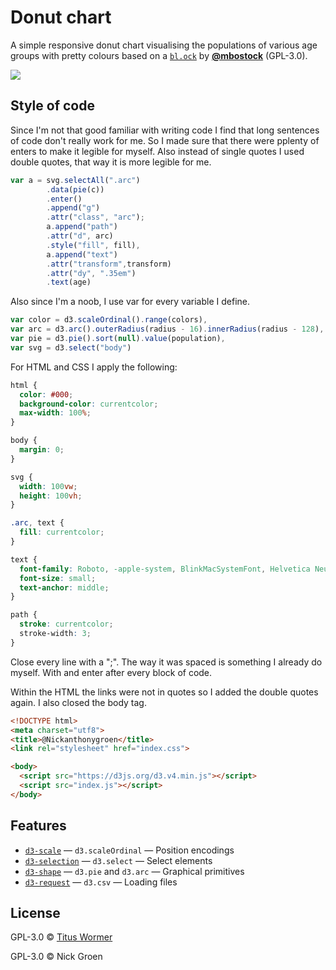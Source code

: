 # Donut chart

A simple responsive donut chart visualising the populations of various age
groups with pretty colours based on a [`bl.ock`][block]
by [**@mbostock**][block-author] (GPL-3.0).

[![][cover]][url]



## Style of code

Since I'm not that good familiar with writing code I find that long sentences of code don't really work for me. So I made sure that there were pplenty of enters to make it legible for myself. Also instead of single quotes I used double quotes, that way it is more legible for me.

```js
var a = svg.selectAll(".arc")
        .data(pie(c))
        .enter()
        .append("g")
        .attr("class", "arc");
        a.append("path")
        .attr("d", arc)
        .style("fill", fill),
        a.append("text")
        .attr("transform",transform)
        .attr("dy", ".35em")
        .text(age)
```

Also since I'm a noob, I use var for every variable I define.

```js
var color = d3.scaleOrdinal().range(colors),
var arc = d3.arc().outerRadius(radius - 16).innerRadius(radius - 128),
var pie = d3.pie().sort(null).value(population),
var svg = d3.select("body")
```

For HTML and CSS I apply the following:

```css
html {
  color: #000;
  background-color: currentcolor;
  max-width: 100%;
}

body {
  margin: 0;
}

svg {
  width: 100vw;
  height: 100vh;
}

.arc, text {
  fill: currentcolor;
}

text {
  font-family: Roboto, -apple-system, BlinkMacSystemFont, Helvetica Neue, Segoe UI, Oxygen, Ubuntu, Cantarell, Open Sans, sans-serif;
  font-size: small;
  text-anchor: middle;
}

path {
  stroke: currentcolor;
  stroke-width: 3;
}

```

Close every line with a ";". The way it was spaced is something I already do myself. With and enter after every block of code.


Within the HTML the links were not in quotes so I added the double quotes again. I also closed the body tag.

```html
<!DOCTYPE html>
<meta charset="utf8">
<title>@Nickanthonygroen</title>
<link rel="stylesheet" href="index.css">

<body>
  <script src="https://d3js.org/d3.v4.min.js"></script>
  <script src="index.js"></script>
</body>

```



## Features

*   [`d3-scale`](https://github.com/d3/d3-scale#api-reference)
    — `d3.scaleOrdinal`
    — Position encodings
*   [`d3-selection`](https://github.com/d3/d3-selection#api-reference)
    — `d3.select`
    — Select elements
*   [`d3-shape`](https://github.com/d3/d3-shape#api-reference)
    — `d3.pie` and `d3.arc`
    — Graphical primitives
*   [`d3-request`](https://github.com/d3/d3-request#api-reference)
    — `d3.csv`
    — Loading files

## License

GPL-3.0 © [Titus Wormer](https://github.com/wooorm)

GPL-3.0 © Nick Groen



[block]: https://bl.ocks.org/mbostock/3887193

[block-author]: https://github.com/mbostock

[cover]: preview.png

[url]: https://cmda-fe3x3.github.io/course-17-18/class-2-style/Nickanthonygroen

